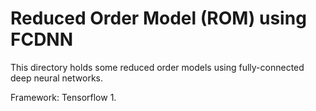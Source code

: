 # Reduced Order Model (ROM) using FCDNN
This directory holds some reduced order models using fully-connected deep neural networks.

Framework: Tensorflow 1.
